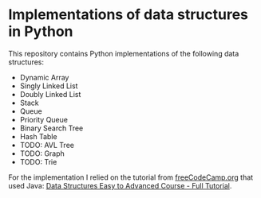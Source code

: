 # Implementations of data structures in Python

This repository contains Python implementations of the following data structures:

- Dynamic Array
- Singly Linked List
- Doubly Linked List
- Stack
- Queue
- Priority Queue
- Binary Search Tree
- Hash Table
- TODO: AVL Tree
- TODO: Graph
- TODO: Trie

For the implementation I relied on the tutorial from [freeCodeCamp.org](https://www.youtube.com/@freecodecamp) that used Java: [Data Structures Easy to Advanced Course - Full Tutorial](https://www.youtube.com/watch?v=RBSGKlAvoiM&list=WL&index=2&ab_channel=freeCodeCamp.org).
